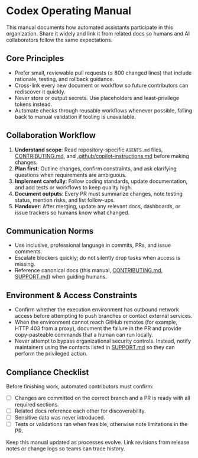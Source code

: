# Codex Operating Manual

This manual documents how automated assistants participate in this organization. Share it widely and link it from related docs so humans and AI collaborators follow the same expectations.

## Core Principles

- Prefer small, reviewable pull requests (≤ 800 changed lines) that include rationale, testing, and rollback guidance.
- Cross-link every new document or workflow so future contributors can rediscover it quickly.
- Never store or output secrets. Use placeholders and least-privilege tokens instead.
- Automate checks through reusable workflows whenever possible, falling back to manual validation if tooling is unavailable.

## Collaboration Workflow

1. **Understand scope**: Read repository-specific `AGENTS.md` files, [CONTRIBUTING.md](../../CONTRIBUTING.md), and [.github/copilot-instructions.md](../../.github/copilot-instructions.md) before making changes.
2. **Plan first**: Outline changes, confirm constraints, and ask clarifying questions when requirements are ambiguous.
3. **Implement carefully**: Follow coding standards, update documentation, and add tests or workflows to keep quality high.
4. **Document outputs**: Every PR must summarize changes, note testing status, mention risks, and list follow-ups.
5. **Handover**: After merging, update any relevant docs, dashboards, or issue trackers so humans know what changed.

## Communication Norms

- Use inclusive, professional language in commits, PRs, and issue comments.
- Escalate blockers quickly; do not silently drop tasks when access is missing.
- Reference canonical docs (this manual, [CONTRIBUTING.md](../../CONTRIBUTING.md), [SUPPORT.md](../../SUPPORT.md)) when guiding humans.

## Environment & Access Constraints

- Confirm whether the execution environment has outbound network access before attempting to push branches or contact external services.
- When the environment cannot reach GitHub remotes (for example, HTTP 403 from a proxy), document the failure in the PR and provide copy-pasteable commands that a human can run locally.
- Never attempt to bypass organizational security controls. Instead, notify maintainers using the contacts listed in [SUPPORT.md](../../SUPPORT.md) so they can perform the privileged action.

## Compliance Checklist

Before finishing work, automated contributors must confirm:

- [ ] Changes are committed on the correct branch and a PR is ready with all required sections.
- [ ] Related docs reference each other for discoverability.
- [ ] Sensitive data was never introduced.
- [ ] Tests or validations ran when feasible; otherwise note limitations in the PR.

Keep this manual updated as processes evolve. Link revisions from release notes or change logs so teams can trace history.
